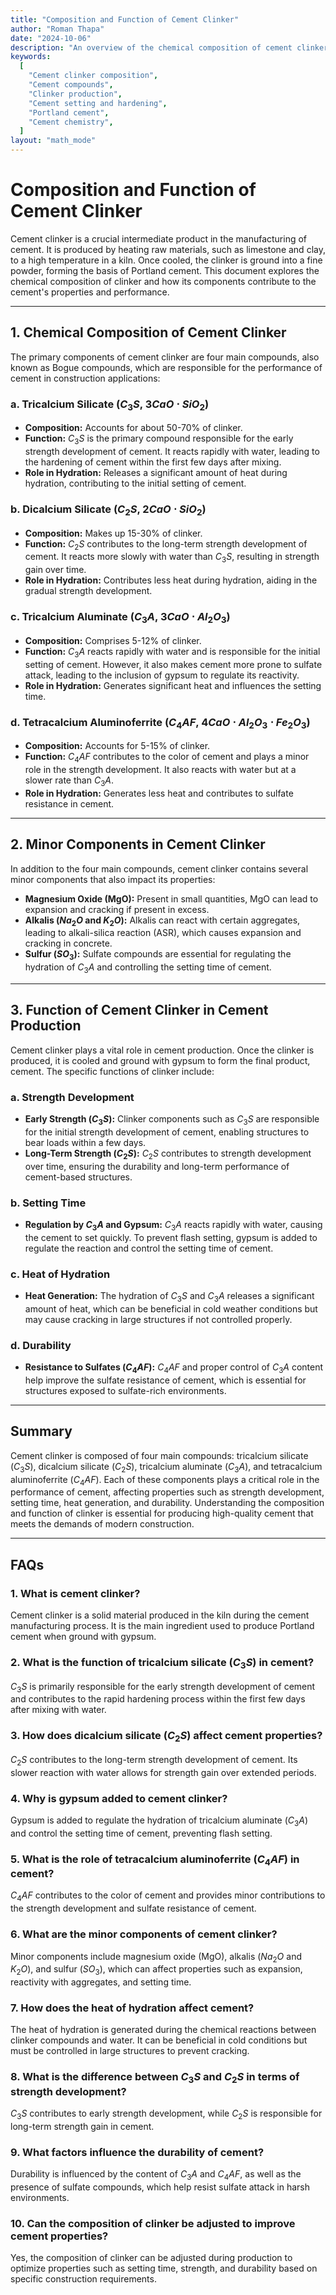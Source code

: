 ```yaml
---
title: "Composition and Function of Cement Clinker"
author: "Roman Thapa"
date: "2024-10-06"
description: "An overview of the chemical composition of cement clinker and its function in cement production."
keywords:
  [
    "Cement clinker composition",
    "Cement compounds",
    "Clinker production",
    "Cement setting and hardening",
    "Portland cement",
    "Cement chemistry",
  ]
layout: "math_mode"
---
```


# Composition and Function of Cement Clinker

Cement clinker is a crucial intermediate product in the manufacturing of cement. It is produced by heating raw materials, such as limestone and clay, to a high temperature in a kiln. Once cooled, the clinker is ground into a fine powder, forming the basis of Portland cement. This document explores the chemical composition of clinker and how its components contribute to the cement's properties and performance.

---

## 1. Chemical Composition of Cement Clinker

The primary components of cement clinker are four main compounds, also known as Bogue compounds, which are responsible for the performance of cement in construction applications:

### a. Tricalcium Silicate ($C_3S$, $3CaO \cdot SiO_2$)

- **Composition:** Accounts for about 50-70% of clinker.
- **Function:** $C_3S$ is the primary compound responsible for the early strength development of cement. It reacts rapidly with water, leading to the hardening of cement within the first few days after mixing.
- **Role in Hydration:** Releases a significant amount of heat during hydration, contributing to the initial setting of cement.

### b. Dicalcium Silicate ($C_2S$, $2CaO \cdot SiO_2$)

- **Composition:** Makes up 15-30% of clinker.
- **Function:** $C_2S$ contributes to the long-term strength development of cement. It reacts more slowly with water than $C_3S$, resulting in strength gain over time.
- **Role in Hydration:** Contributes less heat during hydration, aiding in the gradual strength development.

### c. Tricalcium Aluminate ($C_3A$, $3CaO \cdot Al_2O_3$)

- **Composition:** Comprises 5-12% of clinker.
- **Function:** $C_3A$ reacts rapidly with water and is responsible for the initial setting of cement. However, it also makes cement more prone to sulfate attack, leading to the inclusion of gypsum to regulate its reactivity.
- **Role in Hydration:** Generates significant heat and influences the setting time.

### d. Tetracalcium Aluminoferrite ($C_4AF$, $4CaO \cdot Al_2O_3 \cdot Fe_2O_3$)

- **Composition:** Accounts for 5-15% of clinker.
- **Function:** $C_4AF$ contributes to the color of cement and plays a minor role in the strength development. It also reacts with water but at a slower rate than $C_3A$.
- **Role in Hydration:** Generates less heat and contributes to sulfate resistance in cement.

---

## 2. Minor Components in Cement Clinker

In addition to the four main compounds, cement clinker contains several minor components that also impact its properties:

- **Magnesium Oxide (MgO):** Present in small quantities, MgO can lead to expansion and cracking if present in excess.
- **Alkalis ($Na_2O$ and $K_2O$):** Alkalis can react with certain aggregates, leading to alkali-silica reaction (ASR), which causes expansion and cracking in concrete.
- **Sulfur ($SO_3$):** Sulfate compounds are essential for regulating the hydration of $C_3A$ and controlling the setting time of cement.

---

## 3. Function of Cement Clinker in Cement Production

Cement clinker plays a vital role in cement production. Once the clinker is produced, it is cooled and ground with gypsum to form the final product, cement. The specific functions of clinker include:

### a. Strength Development

- **Early Strength ($C_3S$):** Clinker components such as $C_3S$ are responsible for the initial strength development of cement, enabling structures to bear loads within a few days.
- **Long-Term Strength ($C_2S$):** $C_2S$ contributes to strength development over time, ensuring the durability and long-term performance of cement-based structures.

### b. Setting Time

- **Regulation by $C_3A$ and Gypsum:** $C_3A$ reacts rapidly with water, causing the cement to set quickly. To prevent flash setting, gypsum is added to regulate the reaction and control the setting time of cement.

### c. Heat of Hydration

- **Heat Generation:** The hydration of $C_3S$ and $C_3A$ releases a significant amount of heat, which can be beneficial in cold weather conditions but may cause cracking in large structures if not controlled properly.

### d. Durability

- **Resistance to Sulfates ($C_4AF$):** $C_4AF$ and proper control of $C_3A$ content help improve the sulfate resistance of cement, which is essential for structures exposed to sulfate-rich environments.

---

## Summary

Cement clinker is composed of four main compounds: tricalcium silicate ($C_3S$), dicalcium silicate ($C_2S$), tricalcium aluminate ($C_3A$), and tetracalcium aluminoferrite ($C_4AF$). Each of these components plays a critical role in the performance of cement, affecting properties such as strength development, setting time, heat generation, and durability. Understanding the composition and function of clinker is essential for producing high-quality cement that meets the demands of modern construction.

---

## FAQs

### 1. What is cement clinker?

Cement clinker is a solid material produced in the kiln during the cement manufacturing process. It is the main ingredient used to produce Portland cement when ground with gypsum.

### 2. What is the function of tricalcium silicate ($C_3S$) in cement?

$C_3S$ is primarily responsible for the early strength development of cement and contributes to the rapid hardening process within the first few days after mixing with water.

### 3. How does dicalcium silicate ($C_2S$) affect cement properties?

$C_2S$ contributes to the long-term strength development of cement. Its slower reaction with water allows for strength gain over extended periods.

### 4. Why is gypsum added to cement clinker?

Gypsum is added to regulate the hydration of tricalcium aluminate ($C_3A$) and control the setting time of cement, preventing flash setting.

### 5. What is the role of tetracalcium aluminoferrite ($C_4AF$) in cement?

$C_4AF$ contributes to the color of cement and provides minor contributions to the strength development and sulfate resistance of cement.

### 6. What are the minor components of cement clinker?

Minor components include magnesium oxide (MgO), alkalis ($Na_2O$ and $K_2O$), and sulfur ($SO_3$), which can affect properties such as expansion, reactivity with aggregates, and setting time.

### 7. How does the heat of hydration affect cement?

The heat of hydration is generated during the chemical reactions between clinker compounds and water. It can be beneficial in cold conditions but must be controlled in large structures to prevent cracking.

### 8. What is the difference between $C_3S$ and $C_2S$ in terms of strength development?

$C_3S$ contributes to early strength development, while $C_2S$ is responsible for long-term strength gain in cement.

### 9. What factors influence the durability of cement?

Durability is influenced by the content of $C_3A$ and $C_4AF$, as well as the presence of sulfate compounds, which help resist sulfate attack in harsh environments.

### 10. Can the composition of clinker be adjusted to improve cement properties?

Yes, the composition of clinker can be adjusted during production to optimize properties such as setting time, strength, and durability based on specific construction requirements.
